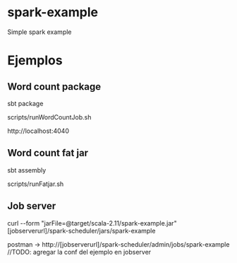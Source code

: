 # spark-example
Simple spark example

# Ejemplos

## Word count package
sbt package

scripts/runWordCountJob.sh

http://localhost:4040

## Word count fat jar
sbt assembly

scripts/runFatjar.sh

## Job server
curl --form "jarFile=@target/scala-2.11/spark-example.jar" [jobserverurl]/spark-scheduler/jars/spark-example

postman -> http://[jobserverurl]/spark-scheduler/admin/jobs/spark-example
//TODO: agregar la conf del ejemplo en jobserver